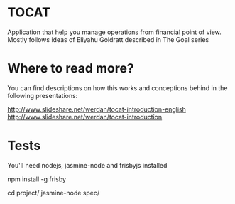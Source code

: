 TOCAT
============

Application that help you manage operations from financial point of view.
Mostly follows ideas of Eliyahu Goldratt described in The Goal series 

Where to read more?
===

You can find descriptions on how this works and conceptions behind in the following presentations:

http://www.slideshare.net/werdan/tocat-introduction-english
http://www.slideshare.net/werdan/tocat-introduction


Tests
===

You'll need nodejs, jasmine-node and frisbyjs installed

   npm install -g frisby

   cd project/
   jasmine-node spec/
